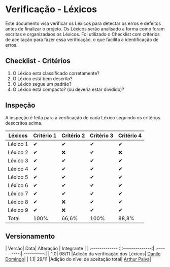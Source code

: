 # Verificação - Léxicos

 Este documento visa verificar os Léxicos para detectar os erros e defeitos antes de finalizar o projeto. Os Léxicos serão analisado a forma como foram escritas e organizadaos os Léxicos. Foi utilizado o Checklist com critérios de aceitação para fazer essa verificação, o que facilita a identificação de erros.

## Checklist - Critérios

1. O Léxico esta classificado corretamente?
2. O Léxico está bem descrito?
3. O Léxico segue um padrão?
4. O Léxico está compacto? (ou deveria estar dividido)?

## Inspeção

A inspeção é feita para a verificação de cada Léxico seguindo os critérios desccritos acima.

| Léxicos  | Critério 1 | Critério 2| Critério 3 | Critério 4|
|----------|------------|-----------|------------|-----------|
| Léxico 1 | ✔          |      ✔    |     ✔      |✔          |
| Léxico 2 | ✔          |      ❌   |     ✔      |❌         |
| Léxico 3 | ✔          |      ✔    |     ✔      |✔          |
| Léxico 4 | ✔          |      ✔    |     ✔      |✔          |
| Léxico 5 | ✔          |      ✔    |     ✔      |✔          |
| Léxico 6 | ✔          |      ✔    |     ✔      |✔          |
| Léxico 7 | ✔          |      ✔    |     ✔      |✔          |
| Léxico 8 | ✔          |      ❌   |     ✔      |✔          |
| Léxico 9 | ✔          |      ❌   |     ✔      |✔          |
| Total    | 100%       |     66,6% |  100%      |88,8%      |

## Versionamento
| Versão| Data| Alteração | Integrante |
| :------------- :|:--------------:| :-----------:|:----------:|
| 1.0| 08/11 |Adição da verificação dos Léxicos|  [Danilo Domingo](https://github.com/danilow200)|
| 1.1| 29/11 |Adição do nível de aceitação total|  [Arthur Paiva](https://github.com/arthurpaivat)|